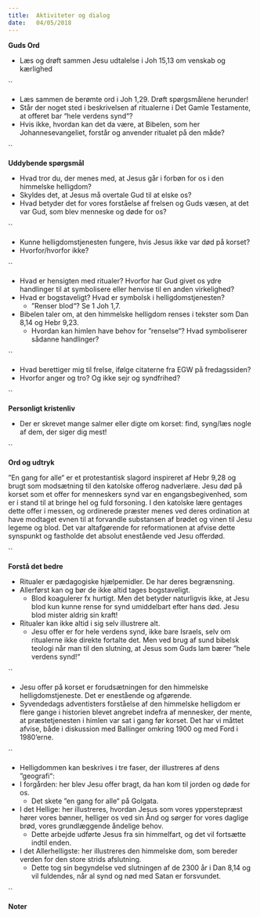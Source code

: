 ```yaml
---
title:  Aktiviteter og dialog
date:   04/05/2018
---
```


**Guds Ord**

*	Læs og drøft sammen Jesu udtalelse i Joh 15,13 om venskab og kærlighed

``

*	Læs sammen de berømte ord i Joh 1,29. Drøft spørgsmålene herunder!
  *	Står der noget sted i beskrivelsen af ritualerne i Det Gamle Testamente, at offeret bar “hele verdens synd“?
  *	Hvis ikke, hvordan kan det da være, at Bibelen, som her Johannesevangeliet, forstår og anvender ritualet på den måde?

``

**Uddybende spørgsmål**

*	Hvad tror du, der menes med, at Jesus går i forbøn for os i den himmelske helligdom?
  *	Skyldes det, at Jesus må overtale Gud til at elske os?
  *	Hvad betyder det for vores forståelse af frelsen og Guds væsen, at det var Gud, som blev menneske og døde for os?

``

*	Kunne helligdomstjenesten fungere, hvis Jesus ikke var død på korset?
  *	Hvorfor/hvorfor ikke?

``

*	Hvad er hensigten med ritualer? Hvorfor har Gud givet os ydre handlinger til at symbolisere eller henvise til en anden virkelighed?
  *	Hvad er bogstaveligt? Hvad er symbolsk i helligdomstjenesten?
    *	”Renser blod“? Se 1 Joh 1,7.
  *	Bibelen taler om, at den himmelske helligdom renses i tekster som Dan 8,14 og Hebr 9,23.
    *	Hvordan kan himlen have behov for ”renselse“? Hvad symboliserer sådanne handlinger?

``

*	Hvad berettiger mig til frelse, ifølge citaterne fra EGW på fredagssiden?
  *	Hvorfor anger og tro? Og ikke sejr og syndfrihed?

``

**Personligt kristenliv**

* Der er skrevet mange salmer eller digte om korset: find, syng/læs nogle af dem, der siger dig mest!

``

**Ord og udtryk**

”En gang for alle“ er et protestantisk slagord inspireret af Hebr 9,28 og brugt som modsætning til den katolske offerog nadverlære. Jesu død på korset som et offer for menneskers synd var en engangsbegivenhed, som er i stand til at bringe hel og fuld forsoning. I den katolske lære gentages dette offer i messen, og ordinerede præster menes ved deres ordination at have modtaget evnen til at forvandle substansen af brødet og vinen til Jesu legeme og blod. Det var altafgørende for reformationen at afvise dette synspunkt og fastholde det absolut enestående ved Jesu offerdød.

``

**Forstå det bedre**

*	Ritualer er pædagogiske hjælpemidler. De har deres begrænsning.
  *	Allerførst kan og bør de ikke altid tages bogstaveligt.
    *	Blod koagulerer fx hurtigt. Men det betyder naturligvis ikke, at Jesu blod kun kunne rense for synd umiddelbart efter hans død. Jesu blod mister aldrig sin kraft!
  *	Ritualer kan ikke altid i sig selv illustrere alt.
    *	Jesu offer er for hele verdens synd, ikke bare Israels, selv om ritualerne ikke direkte fortalte det. Men ved brug af sund bibelsk teologi når man til den slutning, at Jesus som Guds lam bærer ”hele verdens synd!“

``

*	Jesu offer på korset er forudsætningen for den himmelske helligdomstjeneste. Det er enestående og afgørende.
  *	Syvendedags adventisters forståelse af den himmelske helligdom er flere gange i historien blevet angrebet indefra af mennesker, der mente, at præstetjenesten i himlen var sat i gang før korset. Det har vi måttet afvise, både i diskussion med Ballinger omkring 1900 og med Ford i 1980’erne.

``

*	Helligdommen kan beskrives i tre faser, der illustreres af dens ”geografi“:
  *	I forgården: her blev Jesu offer bragt, da han kom til jorden og døde for os.
    *	Det skete ”en gang for alle“ på Golgata.
  *	I det Hellige: her illustreres, hvordan Jesus som vores ypperstepræst hører vores bønner, helliger os ved sin Ånd og sørger for vores daglige brød, vores grundlæggende åndelige behov.
    *	Dette arbejde udførte Jesus fra sin himmelfart, og det vil fortsætte indtil enden.
  *	I det Allerhelligste: her illustreres den himmelske dom, som bereder verden for den store strids afslutning.
    *	Dette tog sin begyndelse ved slutningen af de 2300 år i Dan 8,14 og vil fuldendes, når al synd og nød med Satan er forsvundet.

``

**Noter**

` `
